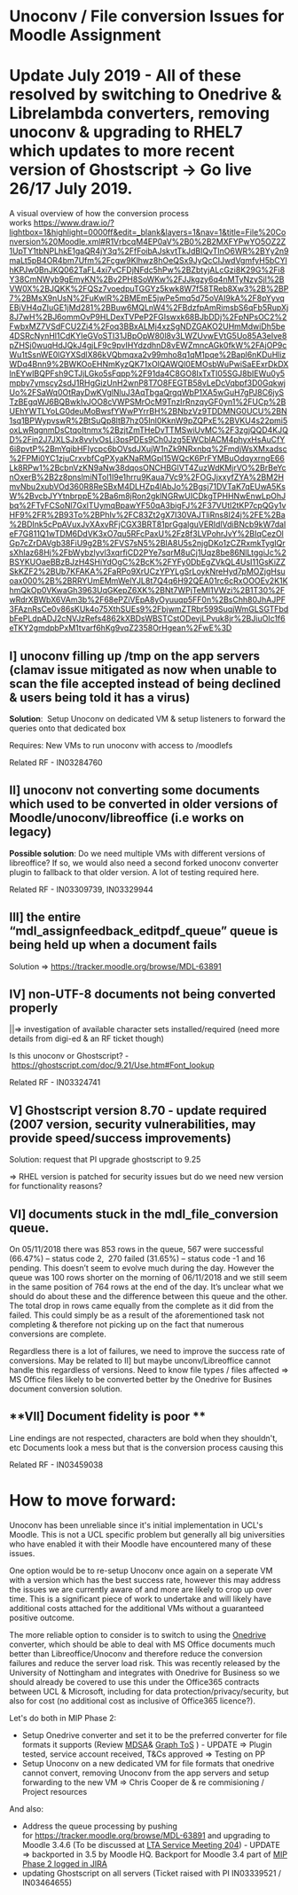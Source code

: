 # Unoconv / File conversion Issues for Moodle Assignment

# **Update July 2019 - All of these resolved by switching to Onedrive & Librelambda converters, removing unoconv & upgrading to RHEL7 which updates to more recent version of Ghostscript → Go live 26/17 July 2019.**

A visual overview of how the conversion process works <https://www.draw.io/?lightbox=1&highlight=0000ff&edit=_blank&layers=1&nav=1&title=File%20Conversion%20Moodle.xml#R1VrbcqM4EP0aV%2B0%2B2MXFYPwYO5OZ2Z1UpTY1tbNPLhkE1gaQR4jY3q%2FfFoibAJskvtTkJdBIQvTlnO6WR%2BYy2n9maLt5pB4OR4bm7Ufm%2Fcgw9Klhwz8hOeQSx9JyQcCIJwdVgmfyH5bCYlhKPJw0BnJKQ062TaFL4xi7vCFDjNFdc5hPw%2BZbtyjALcGzi8K29G%2Fi8Y38CmNWyb9gEmyKN%2Bv2PH8SoWKw%2FJJkgzy6q4nMTyNzySjl%2BVW0X%2BJQKK%2FQSz7voedpuTGGYz5kwk8W7f58TReb8Xw3%2B%2BP7%2BMsX9nUsN%2FuKwlR%2BMEmE5jwPe5mq5d75oVAI9kA%2F8pYyvqEBjVH4qZIuGE1jMd281%2BBuw6MQLnW4%2FBdzfpAmRimsbS6qFb5RupXj8J7wH%2BJ6ommOvP9HLDexTVPeP2FGIswxk68BJbDDj%2FpNPsOC2%2FwbxMZ7VSdFCU2Zi4%2Foq3BBxALMj4xzSgNDZGAKO2UHmMdwiDh5be4DSRcNynHl1CdKYIeGVoSTI31JBpOpW80l8v3LWZUvwEVtG5Uo85A3eIve8pZHSj0wuqHdJQkJ4gjLF9c9pvIHYdzdhnD8vEWZmncAGk0fkW%2FAjOP9cWu1tSsnWE0lGYXSdlX86kVQbmqxa2v99mho8q1qM1pqe%2Bapl6nKDuHlizWDq4Bnn9%2BWKOoEHNmKyzQK71xOIQAWQl0EMOsbWuPwiSaEExrDkDXlnEYwIBQPFsh9CTJjLGko5sFqpp%2F91da4C8GO8IxTxTI05SGJ8bIEWu0y5mpby7ymscy2sdJ1RHgGizUnH2wnP8T7O8FEGTB58vLeDcVqbpf3D0GqkwjUo%2FSaWq0OtRayDwKVglNluJ3AqTbgaQrgqWbP1XA5wGuH7gPJ8C6jySTzBEgqWJ6BQBwkIvJOO8cVWPSMrOcM9TnzIrRnzqyGF0yn1%2FUCp%2BUEhYWTLYoLG0deuMoBwsfYWwPYrrBH%2BNbzVz9TDDMNG0UCU%2BN1sq1BPWypvswR%2BtSuQp8ltB7hz05Inl0KknW9pZQPxE%2BVKU4s22pmi5oxLwRqgnmDsCtqoItnmx%2BzjtZmTHeDvTTMSwiUvMC%2F3zgjQQD4KJQD%2Fin2J7JXLSJx8vvIvOsLj3psPDEs9Ch0Jzg5EWCblACM4phyxHsAuCfY6i8pvtP%2BmYqibHFIycpc6bOVsdJXujW1nZk9NRxnbq%2FmdjWsXMxadsc%2FPMi0YC1zjuCrxvbfCgPXyaKNaRMGpl15WQcK6PrFYMBuOdqyxrngE66Lk8RPw1%2BcbnVzKN9aNw38dqosONCHBGlVT4ZuzWdKMjrVO%2BrBeYcnOxerB%2B2z8pnslmiNTol1I9e1hrru9Kaua7Vc9%2FOGJjxxyfZYA%2BM2HmvNbu2xubVOd360R8ReSBxM4DLHZp4lAbJo%2Bgsj71DVTaK7qEUwA5KsW%2BvcbJYYtnbrppE%2Ba6m8jRon2gklNGRwUICDkgTPHHNwEnwLpOhJbq%2FTyFCSoNl7GxlTUymqBpawYF50qA3bigFJ%2F37VUtl2tKP7cpQGy1vHF9%2FR%2B93To%2BPhIv%2FC83Zt2gX7I30VAJTliRns8I24j%2FE%2Ba%2BDInk5cPpAVuxJvXAxvRFjCGX3BRT81prGgalguVERIdlVdiBNcb9kW7daIeF7G811Q1wTDM6DdVK3xO7qu5RFcPaxU%2Fz8f3LVPohrJvY%2BIqCezOlGp7cZrDAVgb38FiU9g2B%2FVS7sN5%2BIA8U5s2njgDKo1zCZRxmkTygIQrsXhIaz68Hj%2FbWybzlyvl3xqrfiCD2PYe7sqrM8uCj1Uqz8be86NlLtggiJc%2BSYKUOaeBBzBJzH4SHiYdOgC%2BcK%2FYFy0DbEgZVkQL4UsI11GsKiZZSkKZF2%2BUb7KFAKA%2FaRPo9XrUCzYPYLgSrLoykNreHyd7pMOZjgHsuoax000%2B%2BRRYUmEMmWelYJL8t7Q4q6H92QEA01rc6cRxOOOEv2K1KhmQkOp0VKwaGh3963UqGKepZ6XK%2BNt7WPjTeMI1VWzi%2B1T30%2FwRdrXBWbX6VAm3b%2F68ePZiVEpA8yOyuuqp5FF0n%2BsChh80JhAJPF3FAznRsCe0v86sKUk4o75XthSUEs9%2FbjwmZTRbr599SuqjWmGLSGTFbdbFePLdpADJ2cNVJzRefs4862kXBDsWBSTCstODevjLPvuk8jr%2BJiuOIc1f6eTKY2gmdpbPxM1tvarf6hKg9vqZ2358OrHgean%2FwE%3D>

## **I\] unoconv filling up /tmp on the app servers (clamav issue mitigated as now when unable to scan the file accepted instead of being declined & users being told it has a virus)**

**Solution**:  Setup Unoconv on dedicated VM & setup listeners to forward the queries onto that dedicated box

Requires: New VMs to run unoconv with access to /moodlefs

Related RF - IN03284760

## **II\] unoconv not converting some documents which used to be converted in older versions of Moodle/unoconv/libreoffice (i.e works on legacy)**

**Possible solution**: Do we need multiple VMs with different versions of libreoffice? If so, we would also need a second forked unoconv converter plugin to fallback to that older version. A lot of testing required here.

Related RF - IN03309739, IN03329944

## **III\] the entire “mdl\_assignfeedback\_editpdf\_queue” queue is being held up when a document fails**

Solution =&gt; <https://tracker.moodle.org/browse/MDL-63891>

## **IV\] non-UTF-8 documents not being converted properly**

||=&gt; investigation of available character sets installed/required (need more details from digi-ed & an RF ticket though)

Is this unoconv or Ghostscript? - <https://ghostscript.com/doc/9.21/Use.htm#Font_lookup>

Related RF - IN03324741

## **V\] Ghostscript version 8.70 - update required (2007 version, security vulnerabilities, may provide speed/success improvements)**

Solution: request that PI upgrade ghostscript to 9.25 

=&gt; RHEL version is patched for security issues but do we need new version for functionality reasons?

## **VI\] documents stuck in the mdl\_file\_conversion queue.**

On 05/11/2018 there was 853 rows in the queue, 567 were successful (66.47%) – status code 2,  270 failed (31.65%) – status code -1 and 16 pending. This doesn’t seem to evolve much during the day. However the queue was 100 rows shorter on the morning of 06/11/2018 and we still seem in the same position of 764 rows at the end of the day. It’s unclear what we should do about these and the difference between this queue and the other. The total drop in rows came equally from the complete as it did from the failed. This could simply be as a result of the aforementioned task not completing & therefore not picking up on the fact that numerous conversions are complete.

Regardless there is a lot of failures, we need to improve the success rate of conversions. May be related to II\] but maybe unconv/Libreoffice cannot handle this regardless of versions. Need to know file types / files affected =&gt; MS Office files likely to be converted better by the Onedrive for Busines document conversion solution.

## **VII\] Document fidelity is poor **

Line endings are not respected, characters are bold when they shouldn't, etc Documents look a mess but that is the conversion process causing this

Related RF - IN03459038

# **How to move forward:**

Unoconv has been unreliable since it's initial implementation in UCL's Moodle. This is not a UCL specific problem but generally all big universities who have enabled it with their Moodle have encountered many of these issues.

One option would be to re-setup Unoconv once again on a seperate VM with a version which has the best success rate, however this may address the issues we are currently aware of and more are likely to crop up over time. This is a significant piece of work to undertake and will likely have additional costs attached for the additional VMs without a guaranteed positive outcome.

The more reliable option to consider is to switch to using the [Onedrive](https://moodle.org/plugins/fileconverter_onedrive) converter, which should be able to deal with MS Office documents much better than Libreoffice/Unoconv and therefore reduce the conversion failures and reduce the server load risk. This was recently released by the University of Nottingham and integrates with Onedrive for Business so we should already be covered to use this under the Office365 contracts between UCL & Microsoft, including for data protection/privacy/security, but also for cost (no additional cost as inclusive of Office365 licence?).

Let's do both in MIP Phase 2:

-   Setup Onedrive converter and set it to be the preferred converter for file formats it supports (Review [MDSA](https://docs.microsoft.com/en-us/legal/mdsa)& [Graph ToS](https://developer.microsoft.com/en-us/graph/terms-of-use) ) - UPDATE =&gt; Plugin tested, service account received, T&Cs approved =&gt; Testing on PP
-   Setup Unoconv on a new dedicated VM for file formats that onedrive cannot convert, removing Unoconv from the app servers and setup forwarding to the new VM =&gt; Chris Cooper de & re commisioning / Project resources

And also:

-   Address the queue processing by pushing for <https://tracker.moodle.org/browse/MDL-63891> and upgrading to Moodle 3.4.6 (To be discussed at [LTA Service Meeting 204](https://wiki.ucl.ac.uk/display/ISAppsDev/Meeting+204%3A+Learning+Apps+Service+Meeting+13+November+2018)) - UPDATE =&gt; backported in 3.5 by Moodle HQ. Backport for Moodle 3.4 part of [MIP Phase 2 logged in JIRA](https://ucldata.atlassian.net/browse/ISD-454)
-   updating Ghostscript on all servers (Ticket raised with PI IN03339521 / IN03464655)


